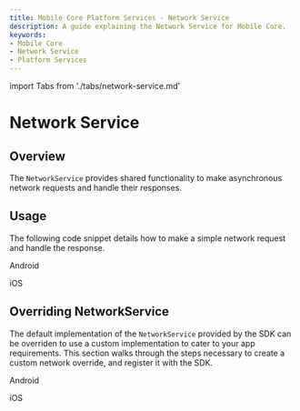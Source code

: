```yaml
---
title: Mobile Core Platform Services - Network Service
description: A guide explaining the Network Service for Mobile Core.
keywords:
- Mobile Core
- Network Service
- Platform Services
---
```


import Tabs from './tabs/network-service.md'

# Network Service

## Overview

The `NetworkService` provides shared functionality to make asynchronous network requests and handle their responses.

## Usage

The following code snippet details how to make a simple network request and handle the response.

<TabsBlock orientation="horizontal" slots="heading, content" repeat="2"/>

Android

<Tabs query="platform=android&task=usage"/>

iOS

<Tabs query="platform=ios&task=usage"/>

## Overriding NetworkService

The default implementation of the `NetworkService` provided by the SDK can be overriden to use a custom implementation to cater to your app requirements. This section walks through the steps necessary to create a custom network override, and register it with the SDK.

<TabsBlock orientation="horizontal" slots="heading, content" repeat="2"/>

Android

<Tabs query="platform=android&task=override"/>

iOS

<Tabs query="platform=ios&task=override"/>
